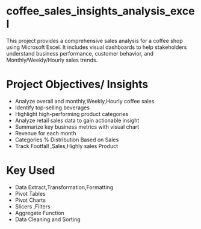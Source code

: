 # coffee_sales_insights_analysis_excel
This project provides a comprehensive sales analysis for a coffee shop using Microsoft Excel. It includes visual dashboards to help stakeholders understand business performance, customer behavior, and Monthly/Weekly/Hourly sales trends.

# Project Objectives/ Insights
- Analyze overall and monthly,Weekly,Hourly coffee sales
- Identify top-selling beverages
- Highlight high-performing product categories
- Analyze retail sales data to gain actionable insight
- Summarize key business metrics with visual chart
- Revenue for each month
- Categories % Distribution Based on Sales
- Track Footfall ,Sales,Highly sales Product

# Key Used
- Data Extract,Transformation,Formatting
- Pivot Tables
- Pivot Charts
- Slicers ,Filters
- Aggregate Function
- Data Cleaning and Sorting
